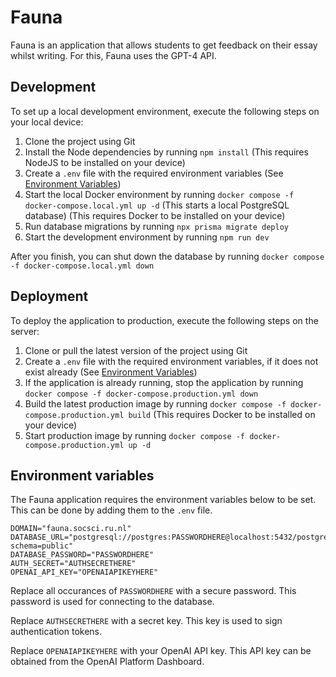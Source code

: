 # Fauna

Fauna is an application that allows students to get feedback on their essay whilst writing. For this, Fauna uses the GPT-4 API.

## Development

To set up a local development environment, execute the following steps on your local device:

1. Clone the project using Git
2. Install the Node dependencies by running `npm install` (This requires NodeJS to be installed on your device)
3. Create a `.env` file with the required environment variables (See [Environment Variables](#environment-variables))
4. Start the local Docker environment by running `docker compose -f docker-compose.local.yml up -d` (This starts a local PostgreSQL database) (This requires Docker to be installed on your device)
5. Run database migrations by running `npx prisma migrate deploy`
6. Start the development environment by running `npm run dev`

After you finish, you can shut down the database by running `docker compose -f docker-compose.local.yml down`

## Deployment

To deploy the application to production, execute the following steps on the server:

1. Clone or pull the latest version of the project using Git
2. Create a `.env` file with the required environment variables, if it does not exist already (See [Environment Variables](#environment-variables))
3. If the application is already running, stop the application by running `docker compose -f docker-compose.production.yml down`
4. Build the latest production image by running `docker compose -f docker-compose.production.yml build` (This requires Docker to be installed on your device)
5. Start production image by running `docker compose -f docker-compose.production.yml up -d`

## Environment variables

The Fauna application requires the environment variables below to be set. This can be done by adding them to the `.env` file.

```
DOMAIN="fauna.socsci.ru.nl"
DATABASE_URL="postgresql://postgres:PASSWORDHERE@localhost:5432/postgres?schema=public"
DATABASE_PASSWORD="PASSWORDHERE"
AUTH_SECRET="AUTHSECRETHERE"
OPENAI_API_KEY="OPENAIAPIKEYHERE"
```

Replace all occurances of `PASSWORDHERE` with a secure password. This password is used for connecting to the database.

Replace `AUTHSECRETHERE` with a secret key. This key is used to sign authentication tokens.

Replace `OPENAIAPIKEYHERE` with your OpenAI API key. This API key can be obtained from the OpenAI Platform Dashboard.
